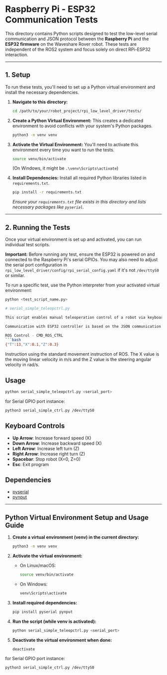 # Raspberry Pi - ESP32 Communication Tests

This directory contains Python scripts designed to test the low-level serial communication and JSON protocol between the **Raspberry Pi** and the **ESP32 firmware** on the Waveshare Rover robot. These tests are independent of the ROS2 system and focus solely on direct RPi-ESP32 interaction.

---

## 1. Setup

To run these tests, you'll need to set up a Python virtual environment and install the necessary dependencies.

1.  **Navigate to this directory:**
    ```bash
    cd /path/to/your/robot_project/rpi_low_level_driver/tests/
    ```

2.  **Create a Python Virtual Environment:**
    This creates a dedicated environment to avoid conflicts with your system's Python packages.
    ```bash
    python3 -m venv venv
    ```

3.  **Activate the Virtual Environment:**
    You'll need to activate this environment every time you want to run the tests.
    ```bash
    source venv/bin/activate
    ```
    (On Windows, it might be `.\venv\Scripts\activate`)

4.  **Install Dependencies:**
    Install all required Python libraries listed in `requirements.txt`.
    ```bash
    pip install -r requirements.txt
    ```
    *Ensure your `requirements.txt` file exists in this directory and lists necessary packages like `pyserial`.*

---

## 2. Running the Tests

Once your virtual environment is set up and activated, you can run individual test scripts.

**Important:** Before running any test, ensure the ESP32 is powered on and connected to the Raspberry Pi's serial GPIOs. You may also need to adjust the serial port configuration in `rpi_low_level_driver/config/rpi_serial_config.yaml` if it's not `/dev/ttyS0` or similar.

To run a specific test, use the Python interpreter from your activated virtual environment:

```bash
python <test_script_name.py>

# serial_simple_teleopctrl.py

This script enables manual teleoperation control of a robot via keyboard input, sending commands over a serial port in JSON format. It supports real-time adjustment of linear (X) and angular (Z) velocities using arrow keys, with a spacebar command to stop the robot and escape to exit. The script opens the specified serial port, continuously listens for keyboard events, and sends updated motion commands at a regular interval. It also reads and displays incoming serial data for feedback.

Communication with ESP32 controller is based on the JSON communication based defined by [Waveshare](https://www.waveshare.com/wiki/WAVE_ROVER)

ROS Control - CMD_ROS_CTRL
```bash
{"T":13,"X":0.1,"Z":0.3}
```
Instruction using the standard movement instruction of ROS. The X value is the moving linear velocity in m/s and the Z value is the steering angular velocity in rad/s.


## Usage

```bash
python serial_simple_teleopctrl.py <serial_port>
```

for Serial GPIO port instance:
```bash
python3 serial_simple_ctrl.py /dev/ttyS0
```


## Keyboard Controls

- **Up Arrow**: Increase forward speed (X)
- **Down Arrow**: Increase backward speed (X)
- **Left Arrow**: Increase left turn (Z)
- **Right Arrow**: Increase right turn (Z)
- **Spacebar**: Stop robot (X=0, Z=0)
- **Esc**: Exit program

## Dependencies

- [pyserial](https://pypi.org/project/pyserial/)
- [pynput](https://pypi.org/project/pynput/)

---

## Python Virtual Environment Setup and Usage Guide

1. **Create a virtual environment (venv) in the current directory:**
    ```bash
    python3 -m venv venv
    ```

2. **Activate the virtual environment:**

    - On Linux/macOS:
        ```bash
        source venv/bin/activate
        ```
    - On Windows:
        ```bash
        venv\Scripts\activate
        ```

3. **Install required dependencies:**
    ```bash
    pip install pyserial pynput
    ```

4. **Run the script (while venv is activated):**
    ```bash
    python serial_simple_teleopctrl.py <serial_port>
    ```

5. **Deactivate the virtual environment when done:**
    ```bash
    deactivate
    ```
for Serial GPIO port instance:
```bash
python3 serial_simple_ctrl.py /dev/ttyS0
```

